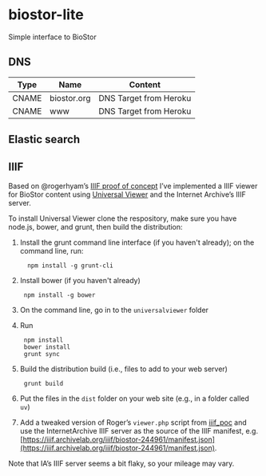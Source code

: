 # biostor-lite
Simple interface to BioStor



## DNS

Type | Name | Content
-- | -- | --
CNAME | biostor.org | DNS Target from Heroku
CNAME | www | DNS Target from Heroku

## Elastic search




## IIIF

Based on @rogerhyam’s [IIIF proof of concept](https://github.com/rogerhyam/iiif_poc) I’ve implemented a IIIF viewer for BioStor content using [Universal Viewer](https://universalviewer.io) and the Internet Archive’s IIIF server.

To install Universal Viewer clone the respository, make sure you have node.js, bower, and grunt, then build the distribution:

1. Install the grunt command line interface (if you haven't already); on the command line, run:

         npm install -g grunt-cli

1. Install bower (if you haven't already)

        npm install -g bower

1. On the command line, go in to the `universalviewer` folder

1. Run

        npm install
        bower install
        grunt sync

1. Build the distribution build (i.e., files to add to your web server)

        grunt build

1. Put the files in the ```dist``` folder on your web site (e.g., in a folder called ```uv```)

1. Add a tweaked version of Roger’s ```viewer.php``` script from [iiif_poc](https://github.com/rogerhyam/iiif_poc) and use the InternetArchive IIIF server as the source of the IIIF manifest, e.g. [https://iiif.archivelab.org/iiif/biostor-244961/manifest.json](https://iiif.archivelab.org/iiif/biostor-244961/manifest.json).

Note that IA’s IIIF server seems a bit flaky, so your mileage may vary.

           
